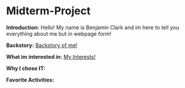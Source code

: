 # Midterm-Project

**Introduction:** Hello! My name is Benjamin Clark and im here to tell you everything about me but in webpage form!

**Backstory:** [Backstory of me!](https://github.com/Bennclark2002/Midterm-Project/blob/90414dfd60b7cc4ac2674862c59f5910489ef5fa/Backstory.md)

**What im interested in:** [My Interests!](https://github.com/Bennclark2002/Midterm-Project/blob/0eb8432eaa2bde989fcb9dbf8c3db36dcfbe0bc4/Interests.md)

**Why I chose IT:**

**Favorite Activities:**
